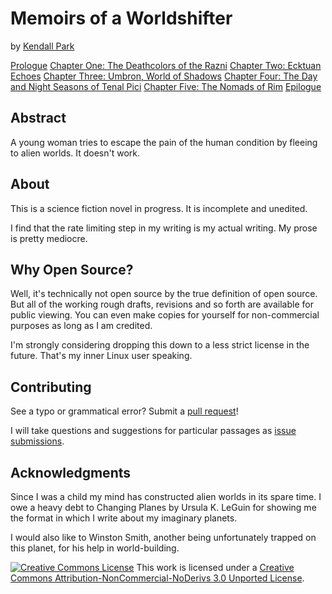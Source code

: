 Memoirs of a Worldshifter
=======
by [Kendall Park](http://brokenshard.net)

[Prologue](https://github.com/KendallPark/memoirs/blob/master/Chapters/00Prologue.md)
[Chapter One: The Deathcolors of the Razni](https://github.com/KendallPark/memoirs/blob/master/Chapters/01TheDeathColorsOfTheRazni.md)
[Chapter Two: Ecktuan Echoes](https://github.com/KendallPark/memoirs/blob/master/Chapters/02EcktuanEchoes.md)
[Chapter Three: Umbron, World of Shadows](https://github.com/KendallPark/memoirs/blob/master/Chapters/01TheDeathColorsOfTheRazni.md)
[Chapter Four: The Day and Night Seasons of Tenal Pici](https://github.com/KendallPark/memoirs/blob/master/Chapters/04TheDayAndNightSeasonsOfTenalPici.md)
[Chapter Five: The Nomads of Rim](https://github.com/KendallPark/memoirs/blob/master/Chapters/05TheNomadsOfRim.md)
[Epilogue](https://github.com/KendallPark/memoirs/blob/master/Chapters/06Epilogue.md)

## Abstract
A young woman tries to escape the pain of the human condition by fleeing to alien worlds. It doesn't work.

## About
This is a science fiction novel in progress. It is incomplete and unedited. 

I find that the rate limiting step in my writing is my actual writing. My prose is pretty mediocre.

## Why Open Source?
Well, it's technically not open source by the true definition of open source. But all of the working rough drafts, revisions and so forth are available for public viewing. You can even make copies for yourself for non-commercial purposes as long as I am credited. 

I'm strongly considering dropping this down to a less strict license in the future. That's my inner Linux user speaking. 

## Contributing
See a typo or grammatical error? Submit a [pull request](https://github.com/KendallPark/memoirs/pulls)!

I will take questions and suggestions for particular passages as [issue submissions](https://github.com/KendallPark/memoirs/issues). 

## Acknowledgments
Since I was a child my mind has constructed alien worlds in its spare time. I owe a heavy debt to Changing Planes by Ursula K. LeGuin for showing me the format in which I write about my imaginary planets. 

I would also like to Winston Smith, another being unfortunately trapped on this planet, for his help in world-building. 


[![Creative Commons License](http://i.creativecommons.org/l/by-nc-nd/3.0/88x31.png)](http://creativecommons.org/licenses/by-nc-nd/3.0/deed.en_US)
This work is licensed under a [Creative Commons Attribution-NonCommercial-NoDerivs 3.0 Unported License](http://creativecommons.org/licenses/by-nc-nd/3.0/deed.en_US).
